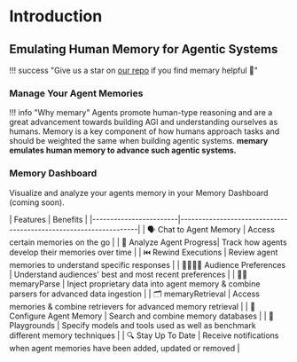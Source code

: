 # Introduction 

## Emulating Human Memory for Agentic Systems

!!! success "Give us a star on [our repo](https://github.com/kingjulio8238/memary/tree/ollama-integration) if you find memary helpful 🧠" 

### Manage Your Agent Memories 
!!! info "Why memary"
    Agents promote human-type reasoning and are a great advancement towards building AGI and understanding ourselves as humans. Memory is a key component of how humans approach tasks and should be weighted the same when building agentic systems. **memary emulates human memory to advance such agentic systems.** 
<!--
Agents use LLMs that are currently constrained to finite context windows. memary overcomes this limitation by allowing your agents to store a large corpus of information in knowledge graphs, infer user knowledge through our memory modules, and only retrieve relevant information for meaningful responses.
-->

### Memory Dashboard 
Visualize and analyze your agents memory in your Memory Dashboard (coming soon).

| Features                |   Benefits                                                    |
    |------------------------|------------------------------------------------------------------|
    | 🗣️ Chat to Agent Memory   | Access certain memories on the go                                         |
    | 🧠 Analyze Agent Progress| Track how agents develop their memories over time                  |
    | ⏮️ Rewind Executions      | Review agent memories to understand specific responses           |
    | 🧑‍🧑‍🧒‍🧒 Audience Preferences   | Understand audiences' best and most recent preferences            |
    | ✍🏻 memaryParse            | Inject proprietary data into agent memory & combine parsers for advanced data ingestion                        |
    | 🗂️ memaryRetrieval         | Access memories & combine retrievers for advanced memory retrieval                      |
    | 🧪 Configure Agent Memory | Search and combine memory databases              |
    | 🛝  Playgrounds         | Specify models and tools used as well as benchmark different memory techniques  |
    | 🔍 Stay Up To Date        | Receive notifications when agent memories have been added, updated or removed |


<!-- 
To include live demos of each feature 
--> 

